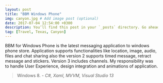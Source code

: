 ```yaml
---
layout: post
title: "BBM Windows Phone"
img: canyon.jpg # Add image post (optional)
date: 2017-07-04 12:54:00 +0300
description: You’ll find this post in your `_posts` directory. Go ahead and edit it and re-build the site to see your changes. # Add post description (optional)
tag: [Travel, Texas, Canyon]
---
```

BBM for Windows Phone is the latest messaging application to windows phone store. Application supports functionalities like location, image, audio, files and chat sharing also the version 2 supports timed message, retract message and stickers. Version 3 includes channels. My responsibility was to handle User Experience, design integration and animations of application. 

> Windows 8. <cite>- C#, Xaml, MVVM, Visual Studio 13</cite>
